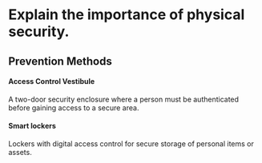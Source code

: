 # Explain the importance of physical security.
## Prevention Methods
#### Access Control Vestibule
A two-door security enclosure where a person must be authenticated before gaining access to a secure area.
#### Smart lockers
Lockers with digital access control for secure storage of personal items or assets.